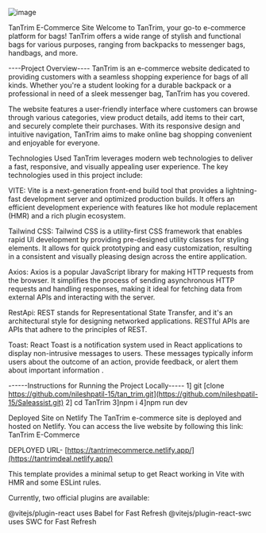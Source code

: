 ![image](https://github.com/nileshpatil-15/Saleassist/assets/113256649/e4b367e8-173e-409e-9868-9c1465ff0118)



TanTrim E-Commerce Site Welcome to TanTrim, your go-to e-commerce platform for bags! TanTrim offers a wide range of stylish and functional bags for various purposes, ranging from backpacks to messenger bags, handbags, and more.

----Project Overview---- TanTrim is an e-commerce website dedicated to providing customers with a seamless shopping experience for bags of all kinds. Whether you're a student looking for a durable backpack or a professional in need of a sleek messenger bag, TanTrim has you covered.

The website features a user-friendly interface where customers can browse through various categories, view product details, add items to their cart, and securely complete their purchases. With its responsive design and intuitive navigation, TanTrim aims to make online bag shopping convenient and enjoyable for everyone.

Technologies Used TanTrim leverages modern web technologies to deliver a fast, responsive, and visually appealing user experience. The key technologies used in this project include:

VITE:
     Vite is a next-generation front-end build tool that provides a lightning-fast development server and optimized production builds. It offers an efficient development experience with features like hot module replacement (HMR) and a rich plugin ecosystem.

Tailwind CSS: 
             Tailwind CSS is a utility-first CSS framework that enables rapid UI development by providing pre-designed utility classes for styling elements. It allows for quick prototyping and easy customization, resulting in a consistent and visually pleasing design across the entire application.

Axios:
      Axios is a popular JavaScript library for making HTTP requests from the browser. It simplifies the process of sending asynchronous HTTP requests and handling responses, making it ideal for fetching data from external APIs and interacting with the server.
      
RestApi:
         REST stands for Representational State Transfer, and it's an architectural style for designing networked applications. RESTful APIs are APIs that adhere to the principles of REST.

Toast:
      React Toast is a notification system used in React applications to display non-intrusive messages to users. These messages typically inform users about the outcome of an action, provide feedback, or alert them about important information .

------Instructions for Running the Project Locally----- 
1] git [clone https://github.com/nileshpatil-15/tan_trim.git](https://github.com/nileshpatil-15/Saleassist.git)
2] cd TanTrim
3]npm i
4]npm run dev 

Deployed Site on Netlify The TanTrim e-commerce site is deployed and hosted on Netlify. You can access the live website by following this link: TanTrim E-Commerce

DEPLOYED URL- [https://tantrimecommerce.netlify.app/](https://tantrimdeal.netlify.app/)

This template provides a minimal setup to get React working in Vite with HMR and some ESLint rules.

Currently, two official plugins are available:

@vitejs/plugin-react uses Babel for Fast Refresh
@vitejs/plugin-react-swc uses SWC for Fast Refresh
